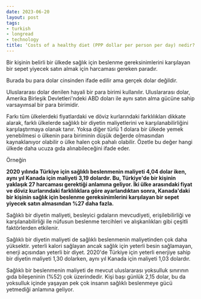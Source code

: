 ```yaml
---
date: 2023-06-20
layout: post
tags:
- turkish
- longread
- technology
title: ‘Costs of a healthy diet (PPP dollar per person per day) nedir?
---
```


Bir kişinin belirli bir ülkede sağlık için beslenme gereksinimlerini karşılayan bir sepet yiyecek satın almak için harcaması gereken paradır.

Burada bu para dolar cinsinden ifade edilir ama gerçek dolar değildir.

Uluslararası dolar denilen hayali bir para birimi kullanılır. Uluslararası dolar, Amerika Birleşik Devletleri'ndeki ABD doları ile aynı satın alma gücüne sahip varsayımsal bir para birimidir.

Farkı tüm ülkelerdeki fiyatlardaki ve döviz kurlarındaki farklılıkları dikkate alarak, farklı ülkelerde sağlıklı bir diyetin maliyetlerini ve karşılanabilirliğini karşılaştırmaya olanak tanır. Yoksa diğer türlü 1 dolara bir ülkede yemek yenebilmesi o ülkenin para biriminin düşük değerde olmasından kaynaklanıyor olabilir o ülke halen çok pahalı olabilir. Özetle bu değer hangi ülkede daha ucuza gıda alınabileceğini ifade eder.

Örneğin

**2020 yılında Türkiye için sağlıklı beslenmenin maliyeti 4,04 dolar iken, aynı yıl Kanada için maliyeti 3,19 dolardır. Bu, Türkiye'de bir kişinin yaklaşık 27 harcaması gerektiği anlamına geliyor. İki ülke arasındaki fiyat ve döviz kurlarındaki farklılıklara göre ayarlandıktan sonra, Kanada'daki bir kişinin sağlık için beslenme gereksinimlerini karşılayan bir sepet yiyecek satın almasından %27 daha fazla.**

Sağlıklı bir diyetin maliyeti, besleyici gıdaların mevcudiyeti, erişilebilirliği ve karşılanabilirliği ile nüfusun beslenme tercihleri ve alışkanlıkları gibi çeşitli faktörlerden etkilenir.

Sağlıklı bir diyetin maliyeti de sağlıklı beslenmenin maliyetinden çok daha yüksektir. yeterli kalori sağlayan ancak sağlık için yeterli besin sağlamayan, enerji açısından yeterli bir diyet. 2020'de Türkiye için yeterli enerjiye sahip bir diyetin maliyeti 1,30 dolarken, aynı yıl Kanada için maliyeti 1,03 dolardır.

Sağlıklı bir beslenmenin maliyeti de mevcut uluslararası yoksulluk sınırının gıda bileşeninin (%52) çok üzerindedir. Kişi başı günlük 2,15 dolar, bu da yoksulluk içinde yaşayan pek çok insanın sağlıklı beslenmeye gücü yetmediği anlamına geliyor.
